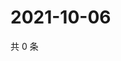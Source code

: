 # 2021-10-06

共 0 条

<!-- BEGIN WEIBO -->
<!-- 最后更新时间 Wed Oct 06 2021 00:20:43 GMT+0800 (China Standard Time) -->

<!-- END WEIBO -->
